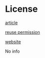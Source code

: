 # License

[article](https://bmccomplementmedtherapies.biomedcentral.com/articles/10.1186/s12906-015-0758-5)

[reuse permission](https://s100.copyright.com/AppDispatchServlet?title=TM-MC%3A%20a%20database%20of%20medicinal%20materials%20and%20chemical%20compounds%20in%20Northeast%20Asian%20traditional%20medicine&author=Sang-Kyun%20Kim%20et%20al&contentID=10.1186%2Fs12906-015-0758-5&publication=1472-6882&publicationDate=2015-07-09&publisherName=SpringerNature&orderBeanReset=true)

[website](http://informatics.kiom.re.kr/compound/index.jsp)

No info
